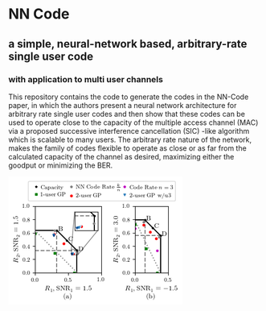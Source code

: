 # NN Code
## a simple, neural-network based, arbitrary-rate single user code
### with application to multi user channels

This repository contains the code to generate the codes in the NN-Code paper, in which the authors present a neural network architecture for arbitrary rate single user codes and then show that these codes can be used to operate close to the capacity of the multiple access channel (MAC) via a proposed successive interference cancellation (SIC) -like algorithm which is scalable to many users.  The arbitrary rate nature of the network, makes the family of codes flexible to operate as close or as far from the calculated capacity of the channel as desired, maximizing either the goodput or minimizing the BER. 

![two user mac pentagon showing various results](./sic_results_pentagon_short.png)